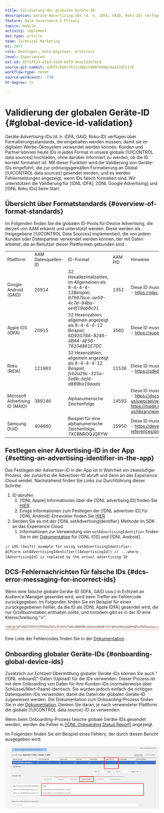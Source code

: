 ```yaml
---
title: Validierung der globalen Geräte-ID
description: Geräte-Advertising-IDs (d. h. iDFA, GAID, Roku-ID) verfügen über Formatierungsstandards, die eingehalten werden müssen, damit sie im digitalen Werbe-Ökosystem verwendet werden können. Kunden und Partner können heute IDs in beliebige Formate in unsere globalen Datenquellen hochladen, ohne darüber informiert zu werden, ob die ID korrekt formatiert ist. Diese Funktion führt zur Validierung von Geräte-IDs, die zur korrekten Formatierung an die globalen Datenquellen gesendet werden, und liefert Fehlermeldungen, wenn IDs falsch formatiert sind. Wir unterstützen die Validierung von iDFA-, Google Advertising- und Roku-IDs beim Start.
feature: Data Governance & Privacy
topics: mobile
activity: implement
doc-type: article
team: Technical Marketing
kt: 2977
role: Developer, Data Engineer, Architect
level: Experienced
exl-id: 0ff3f123-efb3-4124-bdf9-deac523ef8c9
source-git-commit: a2bf5c6bdc7611cd6bc5d807e60ac6aa22d5c176
workflow-type: tm+mt
source-wordcount: '778'
ht-degree: 1%

---
```


# Validierung der globalen Geräte-ID {#global-device-id-validation}

Geräte-Advertising-IDs (d. h. iDFA, GAID, Roku-ID) verfügen über Formatierungsstandards, die eingehalten werden müssen, damit sie im digitalen Werbe-Ökosystem verwendet werden können. Kunden und Partner können heute IDs in jedes Format in unsere globale [!UICONTROL data sources] hochladen, ohne darüber informiert zu werden, ob die ID korrekt formatiert ist. Mit dieser Funktion wird die Validierung von Geräte-IDs eingeführt, die zur ordnungsgemäßen Formatierung an Global [!UICONTROL data sources] gesendet werden, und es werden Fehlermeldungen angezeigt, wenn IDs falsch formatiert sind. Wir unterstützen die Validierung für [!DNL iDFA], [!DNL Google Advertising] und [!DNL Roku IDs] beim Start.

## Übersicht über Formatstandards {#overview-of-format-standards}

Im Folgenden finden Sie die globalen ID-Pools für Device Advertising, die derzeit von AAM erkannt und unterstützt werden. Diese werden als freigegebene [!UICONTROL Data Sources] implementiert, die von jedem Kunden oder Datenpartner verwendet werden können, der mit Daten arbeitet, die an Benutzer dieser Plattformen gebunden sind.

<table>
  <tr>
   <td>Plattform </td>
   <td>AAM Datenquellen-ID </td>
   <td>ID-Format </td>
   <td>AAM PID </td>
   <td>Hinweise </td>
  </tr>
  <tr>
   <td>Google Android (GAID)</td>
   <td>20914</td>
   <td>32 Hexadezimalzahlen, im Allgemeinen als 8-4-4-4-12<em>Beispiel, 97987bca-ae59-4c7d-94ba-ee4f19ab8c21<br/> </em> </td>
   <td>1352</td>
   <td>Diese ID muss in einer rohen/ungehashten/unveränderten Formularreferenz erfasst werden - <a href="https://play.google.com/about/monetization-ads/ads/ad-id/">https://play.google.com/about/monetization-ads/ads/ad-id/</a></td>
  </tr>
  <tr>
   <td>Apple iOS (IDFA)</td>
   <td>20915</td>
   <td>32 Hexenzahlen, allgemein angezeigt als 8-4-4-4-12 <em>Beispiel, 6D92078A-8246-4BA4-AE5B-76104861E7DC<br /> </em> </td>
   <td>3560</td>
   <td>Diese ID muss in einer rohen/ungehashten/unveränderten Formularreferenz erfasst werden - <a href="https://support.apple.com/en-us/HT205223">https://support.apple.com/en-us/HT205223</a></td>
  </tr>
  <tr>
   <td>Roku (RIDA)</td>
   <td>121963</td>
   <td>32 Hexenzahlen, allgemein angezeigt als 8-4-4-4-12 <em>Beispiel,</em> <em>fcb2a29c-315a-5e6b-bcfd-d889ba19aada</em></td>
   <td>11536</td>
   <td>Diese ID muss in einer rohen/ungehashten/unveränderten Formularreferenz erfasst werden - <a href="https://sdkdocs.roku.com/display/sdkdoc/Roku+Advertising+Framework">https://sdkdocs.roku.com/display/sdkdoc/Roku+Advertising+Framework</a> </td>
  </tr>
  <tr>
   <td>Microsoft Advertising ID (MAID)</td>
   <td>389146</td>
   <td>Alphanumerische Zeichenfolge</td>
   <td>14593</td>
   <td>Diese ID muss in einer rohen/ungehashten/unveränderten Formularreferenz erfasst werden - <a href="https://docs.microsoft.com/en-us/uwp/api/windows.system.userprofile.advertisingmanager.advertisingid">https://docs.microsoft.com/en-us/uwp/api/windows.system.userprofile.advertisingmanager.advertisingid</a><br/><a href="https://msdn.microsoft.com/en-us/library/windows/apps/windows.system.userprofile.advertisingmanager.advertisingid.aspx">https://msdn.microsoft.com/en-us/library/windows/apps/windows.system.userprofile.advertisingmanager.advertisingid.aspx</a></td>
  </tr>
  <tr>
   <td>Samsung DUID</td>
   <td>404660</td>
   <td>Beispiel für eine alphanumerische Zeichenfolge, 7XCBNROQJQPYW</td>
   <td>15950</td>
   <td>Diese ID muss in einer rohen/ungehashten/unveränderten Formularreferenz erfasst werden - <a href="https://developer.samsung.com/tv/develop/api-references/samsung-product-api-references/productinfo-api">https://developer.samsung.com/tv/develop/api-references/samsung-product-api-references/productinfo-api</a> </td>
  </tr>
</table>

## Festlegen einer Advertising-ID in der App {#setting-an-advertising-identifier-in-the-app}

Das Festlegen der Advertiser-ID in der App ist in Wahrheit ein zweistufiger Prozess, der zunächst die Advertiser-ID abruft und dann an das Experience Cloud sendet. Nachstehend finden Sie Links zur Durchführung dieser Schritte.

1. ID abrufen
   1. [!DNL Apple] Informationen über die  [!DNL advertising ID] finden Sie  [HIER](https://developer.apple.com/documentation/adsupport/asidentifiermanager).
   1. Einige Informationen zum Festlegen der [!DNL advertiser ID] für [!DNL Android]-Entwickler finden Sie [HIER](http://android.cn-mirrors.com/google/play-services/id.html).
1. Senden Sie es mit der [!DNL setAdvertisingIdentifier]-Methode im SDK an das Experience Cloud.
   1. Informationen zur Verwendung von `setAdvertisingIdentifier` finden Sie in der [Dokumentation](https://aep-sdks.gitbook.io/docs/using-mobile-extensions/mobile-core/identity/identity-api-reference#set-an-advertising-identifier) für [!DNL iOS] und [!DNL Android].

`// iOS (Swift) example for using setAdvertisingIdentifier:`
`ACPCore.setAdvertisingIdentifier([AdvertisingId]) // ...where [AdvertisingId] is replaced by the actual advertising ID`

## DCS-Fehlernachrichten für falsche IDs  {#dcs-error-messaging-for-incorrect-ids}

Wenn eine falsche globale Geräte-ID (IDFA, GAID usw.) in Echtzeit an Audience Manager gesendet wird, wird beim Treffer ein Fehlercode zurückgegeben. Im Folgenden finden Sie ein Beispiel für einen zurückgegebenen Fehler, da die ID als [!DNL Apple IDFA] gesendet wird, die nur Großbuchstaben enthalten sollte, und trotzdem gibt es in der ID eine Kleinschreibung &quot;x&quot;.

![Fehlerbild](assets/image_4_.png)

Eine Liste der Fehlercodes finden Sie in der [Dokumentation](https://experienceleague.adobe.com/docs/audience-manager/user-guide/api-and-sdk-code/dcs/dcs-api-reference/dcs-error-codes.html?lang=en#api-and-sdk-code) .

## Onboarding globaler Geräte-IDs {#onboarding-global-device-ids}

Zusätzlich zur Echtzeit-Übermittlung globaler Geräte-IDs können Sie auch &quot;[!DNL onboard]&quot;-Daten (Upload) für die IDs verwenden. Dieser Prozess ist mit dem Onboarding von Daten für Ihre Kunden-IDs (normalerweise über Schlüssel/Wert-Paare) identisch. Sie würden jedoch einfach die richtigen Datenquellen-IDs verwenden, damit die Daten der globalen Geräte-ID zugewiesen werden. Die Dokumentation zum Onboarding-Prozess finden Sie in der [Dokumentation](https://experienceleague.adobe.com/docs/audience-manager/user-guide/implementation-integration-guides/sending-audience-data/batch-data-transfer-process/batch-data-transfer-overview.html?lang=en#implementation-integration-guides). Denken Sie daran, je nach verwendeter Plattform die globale [!UICONTROL data source]-ID zu verwenden.

Wenn beim Onboarding-Prozess falsche globale Geräte-IDs gesendet werden, werden die Fehler in [[!DNL Onboarding Status Report]](https://experienceleague.adobe.com/docs/audience-manager/user-guide/reporting/onboarding-status-report.html?lang=en#reporting) angezeigt.

Im Folgenden finden Sie ein Beispiel eines Fehlers, der durch diesen Bericht ausgegeben wird:

![Fehlerbild](assets/image_5_.png)
